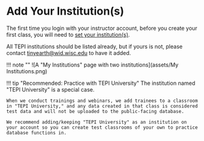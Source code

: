 # Add Your Institution(s)

The first time you login with your instructor account, before you create your first class, you will need to [set your institution(s)](https://discovery.tinyearth.wisc.edu/my-account/my-institutions/).

All TEPI institutions should be listed already, but if yours is not, please contact <tinyearth@wid.wisc.edu> to have it added.

!!! note ""
    ![A "My Institutions" page with two institutions](assets/My Institutions.png)

!!! tip "Recommended: Practice with TEPI University"
    The institution named "TEPI University" is a special case.

    When we conduct trainings and webinars, we add trainees to a classroom in "TEPI University," and any data created in that class is considered test data and will not be uploaded to the public-facing database.

    We recommend adding/keeping "TEPI University" as an institution on your account so you can create test classrooms of your own to practice database functions in.
